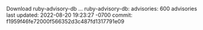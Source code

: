 Download ruby-advisory-db ...
ruby-advisory-db:
  advisories:	600 advisories
  last updated:	2022-08-20 19:23:27 -0700
  commit:	f1959f46fe72000f566352d3c487fd1317791e09
